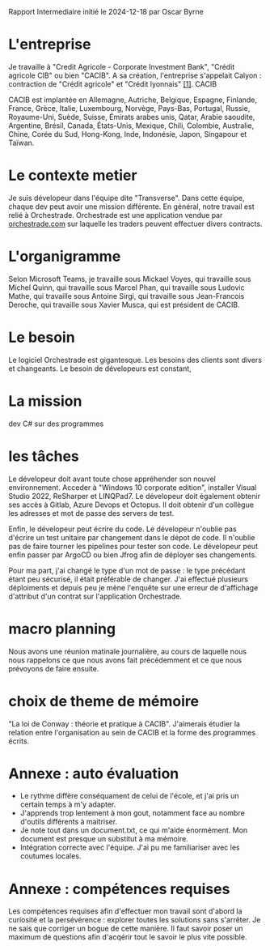 Rapport Intermediaire initié le 2024-12-18 par Oscar Byrne


# L'entreprise

Je travaille à "Credit Agricole - Corporate Investment Bank", "Crédit agricole CIB" ou bien "CACIB". A sa création, l'entreprise s'appelait Calyon : contraction de "Crédit agricole" et "Crédit lyonnais" [[1]](https://fr.wikipedia.org/wiki/Cr%C3%A9dit_agricole_Corporate_and_Investment_Bank). CACIB 

CACIB est implantée en Allemagne, Autriche, Belgique, Espagne, Finlande, France, Grèce, Italie, Luxembourg, Norvège, Pays-Bas, Portugal, Russie, Royaume-Uni, Suède, Suisse, Émirats arabes unis, Qatar, Arabie saoudite, Argentine, Brésil, Canada, États-Unis, Mexique, Chili, Colombie, Australie, Chine, Corée du Sud, Hong-Kong, Inde, Indonésie, Japon, Singapour et Taïwan.

# Le contexte metier

Je suis dévelopeur dans l'équipe dite "Transverse". Dans cette équipe, chaque dev peut avoir une mission différente. En général, notre travail est relié à Orchestrade. Orchestrade est une application vendue par [orchestrade.com](https://www.orchestrade.com/) sur laquelle les traders peuvent effectuer divers contracts. 

# L'organigramme

Selon Microsoft Teams, je travaille sous Mickael Voyes, qui travaille sous Michel Quinn, qui travaille sous Marcel Phan, qui travaille sous Ludovic Mathe, qui travaille sous Antoine Sirgi, qui travaille sous Jean-Francois Deroche, qui travaille sous Xavier Musca, qui est président de CACIB.

# Le besoin

Le logiciel Orchestrade est gigantesque. Les besoins des clients sont divers et changeants. Le besoin de dévelopeurs est constant, 

# La mission

dev C# sur des programmes

# les tâches

Le dévelopeur doit avant toute chose appréhender son nouvel environnement. Acceder à "Windows 10 corporate edition", installer Visual Studio 2022, ReSharper et LINQPad7. Le dévelopeur doit également obtenir ses accès à Gitlab, Azure Devops et Octopus. Il doit obtenir d'un collègue les adresses et mot de passe des servers de test. 

Enfin, le dévelopeur peut écrire du code. Le dévelopeur n'oublie pas d'écrire un test unitaire par changement dans le dépot de code. Il n'oublie pas de faire tourner les pipelines pour tester son code. Le dévelopeur peut enfin passer par ArgoCD ou bien Jfrog afin de déployer ses changements.

Pour ma part, j'ai changé le type d'un mot de passe : le type précédant étant peu sécurisé, il était préférable de changer. J'ai effectué plusieurs déploiments et depuis peu je mène l'enquête sur une erreur de d'affichage d'attribut d'un contrat sur l'application Orchestrade. 
 

# macro planning

Nous avons une réunion matinale journalière, au cours de laquelle nous nous rappelons ce que nous avons fait précédemment et ce que nous prévoyons de faire ensuite.

# choix de theme de mémoire

"La loi de Conway : théorie et pratique à CACIB". J'aimerais étudier la relation entre l'organisation au sein de CACIB et la forme des programmes écrits.

# Annexe : auto évaluation

- Le rythme diffère conséquament de celui de l'école, et j'ai pris un certain temps à m'y adapter.
- J'apprends trop lentement à mon gout, notamment face au nombre d'outils différents à maitriser.  
- Je note tout dans un document.txt, ce qui m'aide énormément. Mon document est presque un substitut à ma mémoire. 
- Intégration correcte avec l'équipe. J'ai pu me familiariser avec les coutumes locales.

# Annexe : compétences requises

Les compétences requises afin d'effectuer mon travail sont d'abord la curiosité et la persévérence : explorer toutes les solutions sans s'arrêter. Je ne sais que corriger un bogue de cette manière. Il faut savoir poser un maximum de questions afin d'acqérir tout le savoir le plus vite possible.
